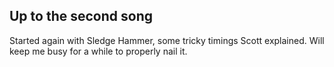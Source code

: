 ## Up to the second song

Started again with Sledge Hammer, some tricky timings Scott explained.
Will keep me busy for a while to properly nail it.